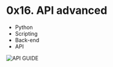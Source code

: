 # 0x16. API advanced
- Python
- Scripting
- Back-end
- API

![API GUIDE](https://s3.amazonaws.com/intranet-projects-files/holbertonschool-sysadmin_devops/314/WIxXad8.png)
